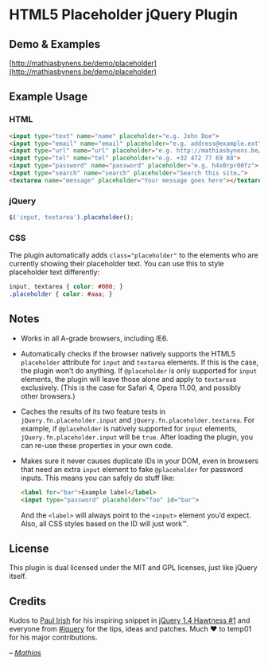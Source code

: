 # HTML5 Placeholder jQuery Plugin

## Demo & Examples

[http://mathiasbynens.be/demo/placeholder](http://mathiasbynens.be/demo/placeholder)

## Example Usage

### HTML

``` html
<input type="text" name="name" placeholder="e.g. John Doe">
<input type="email" name="email" placeholder="e.g. address@example.ext">
<input type="url" name="url" placeholder="e.g. http://mathiasbynens.be/">
<input type="tel" name="tel" placeholder="e.g. +32 472 77 69 88">
<input type="password" name="password" placeholder="e.g. h4x0rpr00fz">
<input type="search" name="search" placeholder="Search this site…">
<textarea name="message" placeholder="Your message goes here"></textarea>
```

### jQuery

``` js
$('input, textarea').placeholder();
```

### CSS

The plugin automatically adds `class="placeholder"` to the elements who are currently showing their placeholder text. You can use this to style placeholder text differently:

``` css
input, textarea { color: #000; }
.placeholder { color: #aaa; }
```

## Notes

* Works in all A-grade browsers, including IE6.
* Automatically checks if the browser natively supports the HTML5 `placeholder` attribute for `input` and `textarea` elements. If this is the case, the plugin won’t do anything. If `@placeholder` is only supported for `input` elements, the plugin will leave those alone and apply to `textarea`s exclusively. (This is the case for Safari 4, Opera 11.00, and possibly other browsers.)
* Caches the results of its two feature tests in `jQuery.fn.placeholder.input` and `jQuery.fn.placeholder.textarea`. For example, if `@placeholder` is natively supported for `input` elements, `jQuery.fn.placeholder.input` will be `true`. After loading the plugin, you can re-use these properties in your own code.
* Makes sure it never causes duplicate IDs in your DOM, even in browsers that need an extra `input` element to fake `@placeholder` for password inputs. This means you can safely do stuff like:

    ``` html
    <label for="bar">Example label</label>
    <input type="password" placeholder="foo" id="bar">
    ```

    And the `<label>` will always point to the `<input>` element you’d expect. Also, all CSS styles based on the ID will just work™.

## License

This plugin is dual licensed under the MIT and GPL licenses, just like jQuery itself.

## Credits

Kudos to [Paul Irish](http://paulirish.com/) for his inspiring snippet in [jQuery 1.4 Hawtness #1](http://jquery14.com/day-05/jquery-1-4-hawtness-1-with-paul-irish) and everyone from [#jquery](http://webchat.freenode.net/?channels=jquery) for the tips, ideas and patches. Much ♥ to temp01 for his major contributions.

_– [Mathias](http://mathiasbynens.be/)_
